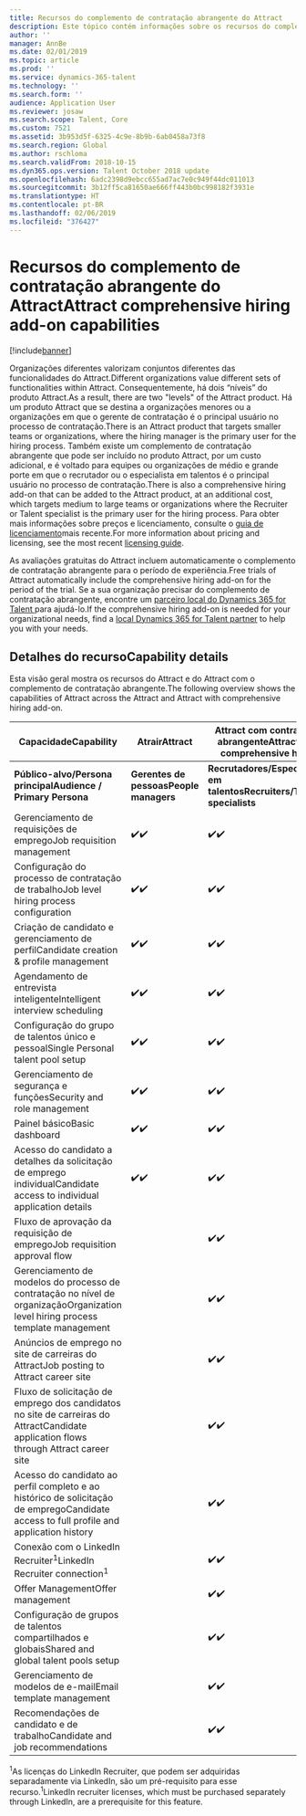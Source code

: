 ```yaml
---
title: Recursos do complemento de contratação abrangente do Attract
description: Este tópico contém informações sobre os recursos do complemento do Dynamics 365 for Talent, Attract com contratação abrangente.
author: ''
manager: AnnBe
ms.date: 02/01/2019
ms.topic: article
ms.prod: ''
ms.service: dynamics-365-talent
ms.technology: ''
ms.search.form: ''
audience: Application User
ms.reviewer: josaw
ms.search.scope: Talent, Core
ms.custom: 7521
ms.assetid: 3b953d5f-6325-4c9e-8b9b-6ab0458a73f8
ms.search.region: Global
ms.author: rschloma
ms.search.validFrom: 2018-10-15
ms.dyn365.ops.version: Talent October 2018 update
ms.openlocfilehash: 6adc2398d9ebcc655ad7ac7e0c949f44dc011013
ms.sourcegitcommit: 3b12ff5ca81650ae666ff443b0bc998182f3931e
ms.translationtype: HT
ms.contentlocale: pt-BR
ms.lasthandoff: 02/06/2019
ms.locfileid: "376427"
---
```

# <a name="attract-comprehensive-hiring-add-on-capabilities"></a><span data-ttu-id="33bc3-103">Recursos do complemento de contratação abrangente do Attract</span><span class="sxs-lookup"><span data-stu-id="33bc3-103">Attract comprehensive hiring add-on capabilities</span></span>

[!include[banner](../includes/banner.md)]

<span data-ttu-id="33bc3-104">Organizações diferentes valorizam conjuntos diferentes das funcionalidades do Attract.</span><span class="sxs-lookup"><span data-stu-id="33bc3-104">Different organizations value different sets of functionalities within Attract.</span></span> <span data-ttu-id="33bc3-105">Consequentemente, há dois “níveis” do produto Attract.</span><span class="sxs-lookup"><span data-stu-id="33bc3-105">As a result, there are two "levels" of the Attract product.</span></span> <span data-ttu-id="33bc3-106">Há um produto Attract que se destina a organizações menores ou a organizações em que o gerente de contratação é o principal usuário no processo de contratação.</span><span class="sxs-lookup"><span data-stu-id="33bc3-106">There is an Attract product that targets smaller teams or organizations, where the hiring manager is the primary user for the hiring process.</span></span> <span data-ttu-id="33bc3-107">Também existe um complemento de contratação abrangente que pode ser incluído no produto Attract, por um custo adicional, e é voltado para equipes ou organizações de médio e grande porte em que o recrutador ou o especialista em talentos é o principal usuário no processo de contratação.</span><span class="sxs-lookup"><span data-stu-id="33bc3-107">There is also a comprehensive hiring add-on that can be added to the Attract product, at an additional cost, which targets medium to large teams or organizations where the Recruiter or Talent specialist is the primary user for the hiring process.</span></span>
<span data-ttu-id="33bc3-108">Para obter mais informações sobre preços e licenciamento, consulte o [guia de licenciamento](https://mbs.microsoft.com/Files/public/365/Dynamics365LicensingGuide.pdf)mais recente.</span><span class="sxs-lookup"><span data-stu-id="33bc3-108">For more information about pricing and licensing, see the most recent [licensing guide](https://mbs.microsoft.com/Files/public/365/Dynamics365LicensingGuide.pdf).</span></span>

<span data-ttu-id="33bc3-109">As avaliações gratuitas do Attract incluem automaticamente o complemento de contratação abrangente para o período de experiência.</span><span class="sxs-lookup"><span data-stu-id="33bc3-109">Free trials of Attract automatically include the comprehensive hiring add-on for the period of the trial.</span></span> <span data-ttu-id="33bc3-110">Se a sua organização precisar do complemento de contratação abrangente, encontre um [parceiro local do Dynamics 365 for Talent ](https://dynamics.microsoft.com/partners/find-a-partner/) para ajudá-lo.</span><span class="sxs-lookup"><span data-stu-id="33bc3-110">If the comprehensive hiring add-on is needed for your organizational needs, find a [local Dynamics 365 for Talent partner](https://dynamics.microsoft.com/partners/find-a-partner/) to help you with your needs.</span></span>

## <a name="capability-details"></a><span data-ttu-id="33bc3-111">Detalhes do recurso</span><span class="sxs-lookup"><span data-stu-id="33bc3-111">Capability details</span></span>

<span data-ttu-id="33bc3-112">Esta visão geral mostra os recursos do Attract e do Attract com o complemento de contratação abrangente.</span><span class="sxs-lookup"><span data-stu-id="33bc3-112">The following overview shows the capabilities of Attract across the Attract and Attract with comprehensive hiring add-on.</span></span>

| <span data-ttu-id="33bc3-113">**Capacidade**</span><span class="sxs-lookup"><span data-stu-id="33bc3-113">**Capability**</span></span>                                           | <span data-ttu-id="33bc3-114">**Atrair**</span><span class="sxs-lookup"><span data-stu-id="33bc3-114">**Attract**</span></span>         | <span data-ttu-id="33bc3-115">**Attract com contratação abrangente**</span><span class="sxs-lookup"><span data-stu-id="33bc3-115">**Attract with comprehensive hiring**</span></span> |
|----------------------------------------------------------|---------------------|---------------------------------------|
| <span data-ttu-id="33bc3-116">**Público-alvo/Persona** **principal**</span><span class="sxs-lookup"><span data-stu-id="33bc3-116">**Audience / Primary**  **Persona**</span></span>                      | <span data-ttu-id="33bc3-117">**Gerentes de pessoas**</span><span class="sxs-lookup"><span data-stu-id="33bc3-117">**People managers**</span></span> | <span data-ttu-id="33bc3-118">**Recrutadores/Especialistas em talentos**</span><span class="sxs-lookup"><span data-stu-id="33bc3-118">**Recruiters/Talent specialists**</span></span>    |
| <span data-ttu-id="33bc3-119">Gerenciamento de requisições de emprego</span><span class="sxs-lookup"><span data-stu-id="33bc3-119">Job requisition management</span></span>                                | <span data-ttu-id="33bc3-120">:heavy_check_mark:</span><span class="sxs-lookup"><span data-stu-id="33bc3-120">:heavy_check_mark:</span></span>   | <span data-ttu-id="33bc3-121">:heavy_check_mark:</span><span class="sxs-lookup"><span data-stu-id="33bc3-121">:heavy_check_mark:</span></span>                    |
| <span data-ttu-id="33bc3-122">Configuração do processo de contratação de trabalho</span><span class="sxs-lookup"><span data-stu-id="33bc3-122">Job level hiring process configuration</span></span>                    | <span data-ttu-id="33bc3-123">:heavy_check_mark:</span><span class="sxs-lookup"><span data-stu-id="33bc3-123">:heavy_check_mark:</span></span>   | <span data-ttu-id="33bc3-124">:heavy_check_mark:</span><span class="sxs-lookup"><span data-stu-id="33bc3-124">:heavy_check_mark:</span></span>                    |
| <span data-ttu-id="33bc3-125">Criação de candidato e gerenciamento de perfil</span><span class="sxs-lookup"><span data-stu-id="33bc3-125">Candidate creation & profile management</span></span>                  | <span data-ttu-id="33bc3-126">:heavy_check_mark:</span><span class="sxs-lookup"><span data-stu-id="33bc3-126">:heavy_check_mark:</span></span>   | <span data-ttu-id="33bc3-127">:heavy_check_mark:</span><span class="sxs-lookup"><span data-stu-id="33bc3-127">:heavy_check_mark:</span></span>                    |
| <span data-ttu-id="33bc3-128">Agendamento de entrevista inteligente</span><span class="sxs-lookup"><span data-stu-id="33bc3-128">Intelligent interview scheduling</span></span>                         | <span data-ttu-id="33bc3-129">:heavy_check_mark:</span><span class="sxs-lookup"><span data-stu-id="33bc3-129">:heavy_check_mark:</span></span>  | <span data-ttu-id="33bc3-130">:heavy_check_mark:</span><span class="sxs-lookup"><span data-stu-id="33bc3-130">:heavy_check_mark:</span></span>                    |
| <span data-ttu-id="33bc3-131">Configuração do grupo de talentos único e pessoal</span><span class="sxs-lookup"><span data-stu-id="33bc3-131">Single Personal talent pool setup</span></span>                        | <span data-ttu-id="33bc3-132">:heavy_check_mark:</span><span class="sxs-lookup"><span data-stu-id="33bc3-132">:heavy_check_mark:</span></span>   | <span data-ttu-id="33bc3-133">:heavy_check_mark:</span><span class="sxs-lookup"><span data-stu-id="33bc3-133">:heavy_check_mark:</span></span>                    |
| <span data-ttu-id="33bc3-134">Gerenciamento de segurança e funções</span><span class="sxs-lookup"><span data-stu-id="33bc3-134">Security and role management</span></span>                              | <span data-ttu-id="33bc3-135">:heavy_check_mark:</span><span class="sxs-lookup"><span data-stu-id="33bc3-135">:heavy_check_mark:</span></span>   | <span data-ttu-id="33bc3-136">:heavy_check_mark:</span><span class="sxs-lookup"><span data-stu-id="33bc3-136">:heavy_check_mark:</span></span>                    |
| <span data-ttu-id="33bc3-137">Painel básico</span><span class="sxs-lookup"><span data-stu-id="33bc3-137">Basic dashboard</span></span>                                          | <span data-ttu-id="33bc3-138">:heavy_check_mark:</span><span class="sxs-lookup"><span data-stu-id="33bc3-138">:heavy_check_mark:</span></span>   | <span data-ttu-id="33bc3-139">:heavy_check_mark:</span><span class="sxs-lookup"><span data-stu-id="33bc3-139">:heavy_check_mark:</span></span>                    |
| <span data-ttu-id="33bc3-140">Acesso do candidato a detalhes da solicitação de emprego individual</span><span class="sxs-lookup"><span data-stu-id="33bc3-140">Candidate access to individual application details</span></span>        | <span data-ttu-id="33bc3-141">:heavy_check_mark:</span><span class="sxs-lookup"><span data-stu-id="33bc3-141">:heavy_check_mark:</span></span>   | <span data-ttu-id="33bc3-142">:heavy_check_mark:</span><span class="sxs-lookup"><span data-stu-id="33bc3-142">:heavy_check_mark:</span></span>                    |
| <span data-ttu-id="33bc3-143">Fluxo de aprovação da requisição de emprego</span><span class="sxs-lookup"><span data-stu-id="33bc3-143">Job requisition approval flow</span></span>                             |                     | <span data-ttu-id="33bc3-144">:heavy_check_mark:</span><span class="sxs-lookup"><span data-stu-id="33bc3-144">:heavy_check_mark:</span></span>                    |
| <span data-ttu-id="33bc3-145">Gerenciamento de modelos do processo de contratação no nível de organização</span><span class="sxs-lookup"><span data-stu-id="33bc3-145">Organization level hiring process template management</span></span>    |                     | <span data-ttu-id="33bc3-146">:heavy_check_mark:</span><span class="sxs-lookup"><span data-stu-id="33bc3-146">:heavy_check_mark:</span></span>                    |
| <span data-ttu-id="33bc3-147">Anúncios de emprego no site de carreiras do Attract</span><span class="sxs-lookup"><span data-stu-id="33bc3-147">Job posting to Attract career site</span></span>                       |                     | <span data-ttu-id="33bc3-148">:heavy_check_mark:</span><span class="sxs-lookup"><span data-stu-id="33bc3-148">:heavy_check_mark:</span></span>                    |
| <span data-ttu-id="33bc3-149">Fluxo de solicitação de emprego dos candidatos no site de carreiras do Attract</span><span class="sxs-lookup"><span data-stu-id="33bc3-149">Candidate application flows through Attract career site</span></span>   |                      | <span data-ttu-id="33bc3-150">:heavy_check_mark:</span><span class="sxs-lookup"><span data-stu-id="33bc3-150">:heavy_check_mark:</span></span>                    |
| <span data-ttu-id="33bc3-151">Acesso do candidato ao perfil completo e ao histórico de solicitação de emprego</span><span class="sxs-lookup"><span data-stu-id="33bc3-151">Candidate access to full profile and application history</span></span> |                     | <span data-ttu-id="33bc3-152">:heavy_check_mark:</span><span class="sxs-lookup"><span data-stu-id="33bc3-152">:heavy_check_mark:</span></span>                    |
| <span data-ttu-id="33bc3-153">Conexão com o LinkedIn Recruiter<sup>1</sup></span><span class="sxs-lookup"><span data-stu-id="33bc3-153">LinkedIn Recruiter connection<sup>1</sup></span></span>                |                     | <span data-ttu-id="33bc3-154">:heavy_check_mark:</span><span class="sxs-lookup"><span data-stu-id="33bc3-154">:heavy_check_mark:</span></span>                    |
| <span data-ttu-id="33bc3-155">Offer Management</span><span class="sxs-lookup"><span data-stu-id="33bc3-155">Offer management</span></span>                                         |                     | <span data-ttu-id="33bc3-156">:heavy_check_mark:</span><span class="sxs-lookup"><span data-stu-id="33bc3-156">:heavy_check_mark:</span></span>                    |
| <span data-ttu-id="33bc3-157">Configuração de grupos de talentos compartilhados e globais</span><span class="sxs-lookup"><span data-stu-id="33bc3-157">Shared and global talent pools setup</span></span>                     |                     | <span data-ttu-id="33bc3-158">:heavy_check_mark:</span><span class="sxs-lookup"><span data-stu-id="33bc3-158">:heavy_check_mark:</span></span>                    |
| <span data-ttu-id="33bc3-159">Gerenciamento de modelos de e-mail</span><span class="sxs-lookup"><span data-stu-id="33bc3-159">Email template management</span></span>                                |                     | <span data-ttu-id="33bc3-160">:heavy_check_mark:</span><span class="sxs-lookup"><span data-stu-id="33bc3-160">:heavy_check_mark:</span></span>                    |
| <span data-ttu-id="33bc3-161">Recomendações de candidato e de trabalho</span><span class="sxs-lookup"><span data-stu-id="33bc3-161">Candidate and job recommendations</span></span>                        |                     | <span data-ttu-id="33bc3-162">:heavy_check_mark:</span><span class="sxs-lookup"><span data-stu-id="33bc3-162">:heavy_check_mark:</span></span>                    |


<span data-ttu-id="33bc3-163"><sup>1</sup>As licenças do LinkedIn Recruiter, que podem ser adquiridas separadamente via LinkedIn, são um pré-requisito para esse recurso.</span><span class="sxs-lookup"><span data-stu-id="33bc3-163"><sup>1</sup>LinkedIn recruiter licenses, which must be purchased separately through LinkedIn, are a prerequisite for this feature.</span></span>

